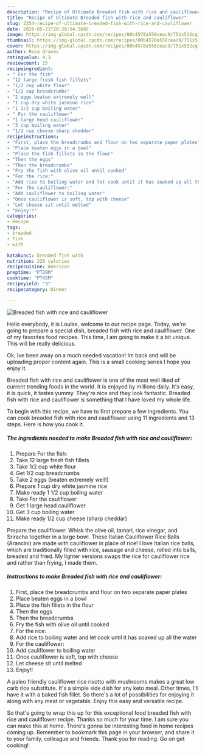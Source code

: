 ```yaml
---
description: "Recipe of Ultimate Breaded fish with rice and cauliflower"
title: "Recipe of Ultimate Breaded fish with rice and cauliflower"
slug: 2254-recipe-of-ultimate-breaded-fish-with-rice-and-cauliflower
date: 2020-05-21T20:29:54.569Z
image: https://img-global.cpcdn.com/recipes/00b4578a558ceac9/751x532cq70/breaded-fish-with-rice-and-cauliflower-recipe-main-photo.jpg
thumbnail: https://img-global.cpcdn.com/recipes/00b4578a558ceac9/751x532cq70/breaded-fish-with-rice-and-cauliflower-recipe-main-photo.jpg
cover: https://img-global.cpcdn.com/recipes/00b4578a558ceac9/751x532cq70/breaded-fish-with-rice-and-cauliflower-recipe-main-photo.jpg
author: Rosa Graves
ratingvalue: 4.3
reviewcount: 15
recipeingredient:
- " For the fish"
- "12 large fresh fish fillets"
- "1/2 cup white flour"
- "1/2 cup breadcrumbs"
- "2 eggs beaten extremely well"
- "1 cup dry white jasmine rice"
- "1 1/2 cup boiling water"
- " For the cauliflower"
- "1 large head cauliflower"
- "3 cup boiling water"
- "1/2 cup cheese sharp cheddar"
recipeinstructions:
- "First, place the breadcrumbs and flour on two separate paper plates"
- "Place beaten eggs in a bowl"
- "Place the fish fillets in the flour"
- "Then the eggs"
- "Then the breadcrumbs"
- "Fry the fish with olive oil until cooked"
- "For the rice:"
- "Add rice to boiling water and let cook until it has soaked up all the water"
- "For the cauliflower:"
- "Add cauliflower to boiling water"
- "Once cauliflower is soft, top with cheese"
- "Let cheese sit until melted"
- "Enjoy!!"
categories:
- Recipe
tags:
- breaded
- fish
- with

katakunci: breaded fish with 
nutrition: 220 calories
recipecuisine: American
preptime: "PT29M"
cooktime: "PT45M"
recipeyield: "3"
recipecategory: Dinner

---
```



![Breaded fish with rice and cauliflower](https://img-global.cpcdn.com/recipes/00b4578a558ceac9/751x532cq70/breaded-fish-with-rice-and-cauliflower-recipe-main-photo.jpg)

Hello everybody, it is Louise, welcome to our recipe page. Today, we're going to prepare a special dish, breaded fish with rice and cauliflower. One of my favorites food recipes. This time, I am going to make it a bit unique. This will be really delicious.

Ok, Ive been away on a much needed vacation! Im back and will be uploading proper content again. This is a small cooking series I hope you enjoy it.

Breaded fish with rice and cauliflower is one of the most well liked of current trending foods in the world. It is enjoyed by millions daily. It's easy, it is quick, it tastes yummy. They're nice and they look fantastic. Breaded fish with rice and cauliflower is something that I have loved my whole life.


To begin with this recipe, we have to first prepare a few ingredients. You can cook breaded fish with rice and cauliflower using 11 ingredients and 13 steps. Here is how you cook it.

<!--inarticleads1-->

##### The ingredients needed to make Breaded fish with rice and cauliflower:

1. Prepare  For the fish:
1. Take 12 large fresh fish fillets
1. Take 1/2 cup white flour
1. Get 1/2 cup breadcrumbs
1. Take 2 eggs (beaten extremely well!)
1. Prepare 1 cup dry white jasmine rice
1. Make ready 1 1/2 cup boiling water
1. Take  For the cauliflower:
1. Get 1 large head cauliflower
1. Get 3 cup boiling water
1. Make ready 1/2 cup cheese (sharp cheddar)


Prepare the cauliflower: Whisk the olive oil, tamari, rice vinegar, and Sriracha together in a large bowl. These Italian Cauliflower Rice Balls (Arancini) are made with cauliflower in place of rice! I love Italian rice balls, which are traditionally filled with rice, sausage and cheese, rolled into balls, breaded and fried. My lighter versions swaps the rice for cauliflower rice and rather than frying, I made them. 

<!--inarticleads2-->

##### Instructions to make Breaded fish with rice and cauliflower:

1. First, place the breadcrumbs and flour on two separate paper plates
1. Place beaten eggs in a bowl
1. Place the fish fillets in the flour
1. Then the eggs
1. Then the breadcrumbs
1. Fry the fish with olive oil until cooked
1. For the rice:
1. Add rice to boiling water and let cook until it has soaked up all the water
1. For the cauliflower:
1. Add cauliflower to boiling water
1. Once cauliflower is soft, top with cheese
1. Let cheese sit until melted
1. Enjoy!!


A paleo friendly cauliflower rice risotto with mushrooms makes a great low carb rice substitute. It&#39;s a simple side dish for any keto meal. Other times, I&#39;ll have it with a baked fish fillet. So there&#39;s a lot of possibilities for enjoying it along with any meat or vegetable. Enjoy this easy and versatile recipe. 

So that's going to wrap this up for this exceptional food breaded fish with rice and cauliflower recipe. Thanks so much for your time. I am sure you can make this at home. There's gonna be interesting food in home recipes coming up. Remember to bookmark this page in your browser, and share it to your family, colleague and friends. Thank you for reading. Go on get cooking!
